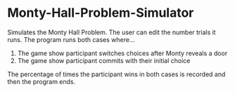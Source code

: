 # Monty-Hall-Problem-Simulator
Simulates the Monty Hall Problem. The user can edit the number trials it runs. The program runs both cases where...
1. The game show participant switches choices after Monty reveals a door
2. The game show participant commits with their initial choice

The percentage of times the participant wins in both cases is recorded and then the program ends.
